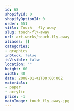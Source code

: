 ```yaml
---
id: 68
shopifyId: 0
shopifyOptionId: 0
order: 551
title: Touch - fly away
slug: touch-fly-away
url: art-works/touch-fly-away
aliases: []
categories:
- graphics
inStock: false
isVisible: false
location: ""
height: 60
width: 40
date: 2008-01-01T00:00:00Z
materials:
- paper
- acrylic
price: -1
mainImage: touch_fly_away.jpg
---
```

